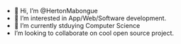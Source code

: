 - 👋 Hi, I’m @HertonMabongue
- 👀 I’m interested in  App/Web/Software development.
- 🌱 I’m currently stduying Computer Science
- I’m looking to collaborate on cool open source project.

<!---
HertonMabongue/HertonMabongue is a ✨ special ✨ repository because its `README.md` (this file) appears on your GitHub profile.
You can click the Preview link to take a look at your changes.
--->
